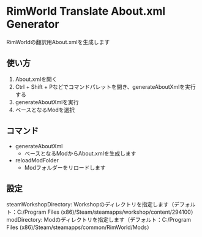 # RimWorld Translate About.xml Generator

RimWorldの翻訳用About.xmlを生成します

## 使い方

1. About.xmlを開く
2. Ctrl + Shift + Pなどでコマンドパレットを開き、generateAboutXmlを実行する
3. generateAboutXmlを実行
4. ベースとなるModを選択

## コマンド

- generateAboutXml
  - ベースとなるModからAbout.xmlを生成します
- reloadModFolder
  - Modフォルダーをリロードします

## 設定

steamWorkshopDirectory: Workshopのディレクトリを指定します（デフォルト：C:/Program Files (x86)/Steam/steamapps/workshop/content/294100）
modDirectory: Modのディレクトリを指定します（デフォルト：C:/Program Files (x86)/Steam/steamapps/common/RimWorld/Mods）

